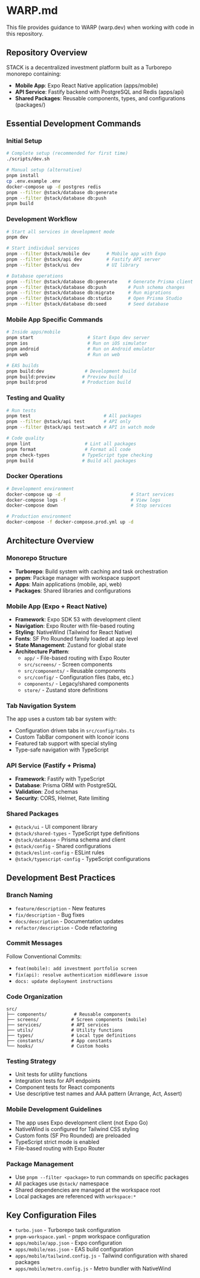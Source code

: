 # WARP.md

This file provides guidance to WARP (warp.dev) when working with code in this repository.

## Repository Overview

STACK is a decentralized investment platform built as a Turborepo monorepo containing:
- **Mobile App**: Expo React Native application (apps/mobile)
- **API Service**: Fastify backend with PostgreSQL and Redis (apps/api)
- **Shared Packages**: Reusable components, types, and configurations (packages/)

## Essential Development Commands

### Initial Setup
```bash
# Complete setup (recommended for first time)
./scripts/dev.sh

# Manual setup (alternative)
pnpm install
cp .env.example .env
docker-compose up -d postgres redis
pnpm --filter @stack/database db:generate
pnpm --filter @stack/database db:push
pnpm build
```

### Development Workflow
```bash
# Start all services in development mode
pnpm dev

# Start individual services
pnpm --filter @stack/mobile dev      # Mobile app with Expo
pnpm --filter @stack/api dev         # Fastify API server
pnpm --filter @stack/ui dev          # UI library

# Database operations
pnpm --filter @stack/database db:generate    # Generate Prisma client
pnpm --filter @stack/database db:push        # Push schema changes
pnpm --filter @stack/database db:migrate     # Run migrations
pnpm --filter @stack/database db:studio      # Open Prisma Studio
pnpm --filter @stack/database db:seed        # Seed database
```

### Mobile App Specific Commands
```bash
# Inside apps/mobile
pnpm start                    # Start Expo dev server
pnpm ios                      # Run on iOS simulator
pnpm android                  # Run on Android emulator
pnpm web                      # Run on web

# EAS builds
pnpm build:dev               # Development build
pnpm build:preview          # Preview build
pnpm build:prod             # Production build
```

### Testing and Quality
```bash
# Run tests
pnpm test                           # All packages
pnpm --filter @stack/api test       # API only
pnpm --filter @stack/api test:watch # API in watch mode

# Code quality
pnpm lint                    # Lint all packages
pnpm format                  # Format all code
pnpm check-types            # TypeScript type checking
pnpm build                  # Build all packages
```

### Docker Operations
```bash
# Development environment
docker-compose up -d                          # Start services
docker-compose logs -f                        # View logs
docker-compose down                           # Stop services

# Production environment
docker-compose -f docker-compose.prod.yml up -d
```

## Architecture Overview

### Monorepo Structure
- **Turborepo**: Build system with caching and task orchestration
- **pnpm**: Package manager with workspace support
- **Apps**: Main applications (mobile, api, web)
- **Packages**: Shared libraries and configurations

### Mobile App (Expo + React Native)
- **Framework**: Expo SDK 53 with development client
- **Navigation**: Expo Router with file-based routing
- **Styling**: NativeWind (Tailwind for React Native)
- **Fonts**: SF Pro Rounded family loaded at app level
- **State Management**: Zustand for global state
- **Architecture Pattern**: 
  - `app/` - File-based routing with Expo Router
  - `src/screens/` - Screen components
  - `src/components/` - Reusable components
  - `src/config/` - Configuration files (tabs, etc.)
  - `components/` - Legacy/shared components
  - `store/` - Zustand store definitions

### Tab Navigation System
The app uses a custom tab bar system with:
- Configuration driven tabs in `src/config/tabs.ts`
- Custom TabBar component with Iconoir icons
- Featured tab support with special styling
- Type-safe navigation with TypeScript

### API Service (Fastify + Prisma)
- **Framework**: Fastify with TypeScript
- **Database**: Prisma ORM with PostgreSQL
- **Validation**: Zod schemas
- **Security**: CORS, Helmet, Rate limiting

### Shared Packages
- `@stack/ui` - UI component library
- `@stack/shared-types` - TypeScript type definitions
- `@stack/database` - Prisma schema and client
- `@stack/config` - Shared configurations
- `@stack/eslint-config` - ESLint rules
- `@stack/typescript-config` - TypeScript configurations

## Development Best Practices

### Branch Naming
- `feature/description` - New features
- `fix/description` - Bug fixes
- `docs/description` - Documentation updates
- `refactor/description` - Code refactoring

### Commit Messages
Follow Conventional Commits:
- `feat(mobile): add investment portfolio screen`
- `fix(api): resolve authentication middleware issue`
- `docs: update deployment instructions`

### Code Organization
```
src/
├── components/          # Reusable components
├── screens/            # Screen components (mobile)
├── services/           # API services
├── utils/              # Utility functions
├── types/              # Local type definitions
├── constants/          # App constants
└── hooks/              # Custom hooks
```

### Testing Strategy
- Unit tests for utility functions
- Integration tests for API endpoints
- Component tests for React components
- Use descriptive test names and AAA pattern (Arrange, Act, Assert)

### Mobile Development Guidelines
- The app uses Expo development client (not Expo Go)
- NativeWind is configured for Tailwind CSS styling
- Custom fonts (SF Pro Rounded) are preloaded
- TypeScript strict mode is enabled
- File-based routing with Expo Router

### Package Management
- Use `pnpm --filter <package>` to run commands on specific packages
- All packages use `@stack/` namespace
- Shared dependencies are managed at the workspace root
- Local packages are referenced with `workspace:*`

## Key Configuration Files
- `turbo.json` - Turborepo task configuration
- `pnpm-workspace.yaml` - pnpm workspace configuration
- `apps/mobile/app.json` - Expo configuration
- `apps/mobile/eas.json` - EAS build configuration
- `apps/mobile/tailwind.config.js` - Tailwind configuration with shared packages
- `apps/mobile/metro.config.js` - Metro bundler with NativeWind